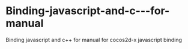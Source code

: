 Binding-javascript-and-c---for-manual
=====================================

Binding javascript and c++ for manual for cocos2d-x javascript binding
